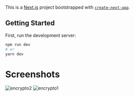 This is a [Next.js](https://nextjs.org/) project bootstrapped with [`create-next-app`](https://github.com/vercel/next.js/tree/canary/packages/create-next-app).

## Getting Started

First, run the development server:

```bash
npm run dev
# or
yarn dev
```

# Screenshots
![encrypto2](https://user-images.githubusercontent.com/73601258/118376855-2869e200-b5e8-11eb-8bb7-8776d21954e4.png)
![encrypto1](https://user-images.githubusercontent.com/73601258/118376858-299b0f00-b5e8-11eb-8418-ecb60fdb7b07.png)

